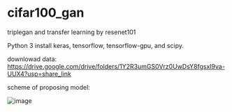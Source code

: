 # cifar100_gan
triplegan and transfer learning by resenet101

Python 3
install keras, tensorflow, tensorflow-gpu, and scipy.

downlowad data: https://drive.google.com/drive/folders/1Y2R3umGS0Vrz0UwDsY8fgsxI9va-UUX4?usp=share_link

scheme of proposing model:

![image](https://user-images.githubusercontent.com/52605366/235889510-4ddbf2e9-6ac2-4404-8c02-74fb2bd45e11.png)
